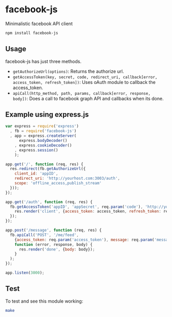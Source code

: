 # facebook-js

Minimalistic facebook API client

``` bash
npm install facebook-js
```

## Usage

facebook-js has just three methods.

  * `getAuthorizeUrl(options)`: Returns the authorize url.
  * `getAccessToken(key, secret, code, redirect_uri, callback[error, access_token, refresh_token])`: Uses oAuth module to callback the access_token.
  * `apiCall(http_method, path, params, callback[error, response, body])`: Does a call to facebook graph API and callbacks when its done.

## Example using express.js

``` javascript
var express = require('express')
  , fb = require('facebook-js')
  , app = express.createServer(
      express.bodyDecoder()
    , express.cookieDecoder()
    , express.session()
    );

app.get('/', function (req, res) {
  res.redirect(fb.getAuthorizeUrl({
    client_id: 'appID',
    redirect_uri: 'http://yourhost.com:3003/auth',
    scope: 'offline_access,publish_stream'
  }));
});

app.get('/auth', function (req, res) {
  fb.getAccessToken('appID', 'appSecret', req.param('code'), 'http://yourhost.com:3003/auth'}, function (error, access_token, refresh_token) {
    res.render('client', {access_token: access_token, refresh_token: refresh_token});
  });
});

app.post('/message', function (req, res) {
  fb.apiCall('POST', '/me/feed',
    {access_token: req.param('access_token'), message: req.param('message')},
    function (error, response, body) {
      res.render('done', {body: body});
    }
  );
});

app.listen(3000);
```

## Test

To test and see this module working:

``` bash
make
```
